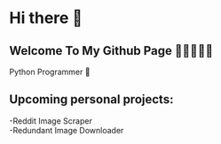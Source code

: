# Hi there 👋 
## Welcome To My Github Page 🌱🌱🌱🌱🌱

Python Programmer 🤖
## Upcoming personal projects:
  -Reddit Image Scraper <br/>
  -Redundant Image Downloader
